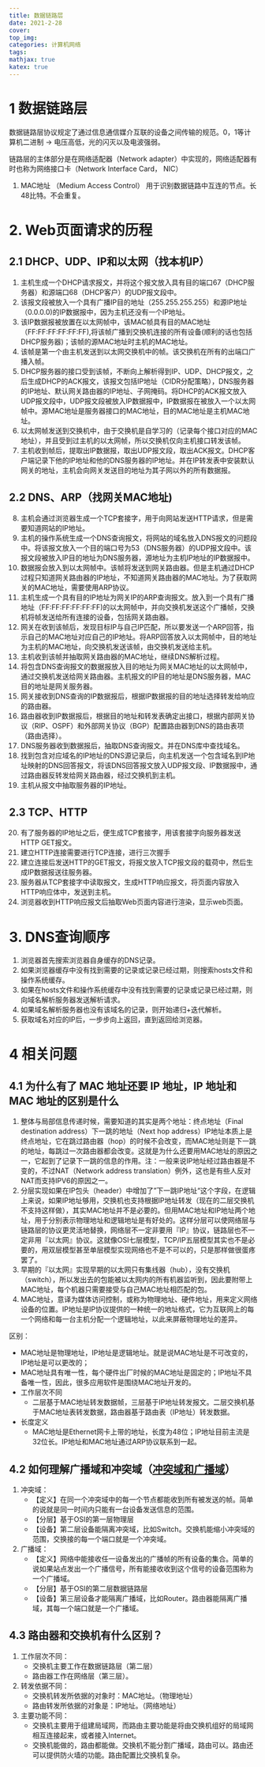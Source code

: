 ```yaml
---
title: 数据链路层
date: 2021-2-28
cover:
top_img:
categories: 计算机网络
tags: 
mathjax: true
katex: true
---
```

# 1 数据链路层

数据链路层协议规定了通过信息通信媒介互联的设备之间传输的规范。0，1等计算机二进制 -> 电压高低，光的闪灭以及电波强弱。

链路层的主体部分是在网络适配器（Network adapter）中实现的，网络适配器有时也称为网络接口卡（Network Interface Card， NIC）

1. MAC地址 （Medium Access Control）
用于识别数据链路中互连的节点。长48比特。不会重复。

# 2. Web页面请求的历程

## 2.1 DHCP、UDP、IP和以太网（找本机IP）

1. 主机生成一个DHCP请求报文，并将这个报文放入具有目的端口67（DHCP服务器）和源端口68（DHCP客户）的UDP报文段中。
2. 该报文段被放入一个具有广播IP目的地址（255.255.255.255）和源IP地址（0.0.0.0)的IP数据报中，因为主机还没有一个IP地址。
3. 该IP数据报被放置在以太网帧中，该MAC帧具有目的MAC地址（FF:FF:FF:FF:FF:FF),将该帧广播到交换机连接的所有设备(顺利的话也包括DHCP服务器)；该帧的源MAC地址时主机的MAC地址。
4. 该帧是第一个由主机发送到以太网交换机中的帧。该交换机在所有的出端口广播入帧。
5. DHCP服务器的接口受到该帧，不断向上解析得到IP、UDP、DHCP报文，之后生成DHCP的ACK报文，该报文包括IP地址（CIDR分配策略），DNS服务器的IP地址、默认网关路由器的IP地址、子网掩码。将DHCP的ACK报文放入UDP报文段中，UDP报文段被放入IP数据报中，IP数据报在被放入一个以太网帧中。源MAC地址是服务器接口的MAC地址，目的MAC地址是主机MAC地址。
6. 以太网帧发送到交换机中，由于交换机是自学习的（记录每个接口对应的MAC地址），并且受到过主机的以太网帧，所以交换机仅向主机接口转发该帧。
7. 主机收到帧后，提取出IP数据报，取出UDP报文段，取出ACK报文。DHCP客户端记录下他的IP地址和他的DNS服务器的IP地址。并在IP转发表中安装默认网关的地址，主机会向网关发送目的地址为其子网以外的所有数据报。

## 2.2 DNS、ARP（找网关MAC地址)

8. 主机会通过浏览器生成一个TCP套接字，用于向网站发送HTTP请求，但是需要知道网站的IP地址。
9. 主机的操作系统生成一个DNS查询报文，将网站的域名放入DNS报文的问题段中。将该报文放入一个目的端口号为53（DNS服务器）的UDP报文段中。该报文段被放入IP目的地址为DNS服务器，源地址为主机IP地址的IP数据报中。
10. 数据报会放入到以太网帧中。该帧将发送到网关路由器。但是主机通过DHCP过程只知道网关路由器的IP地址，不知道网关路由器的MAC地址。为了获取网关的MAC地址，需要使用ARP协议。
11. 主机生成一个具有目的IP地址为网关IP的ARP查询报文。放入到一个具有广播地址（FF:FF:FF:FF:FF:FF)的以太网帧中，并向交换机发送这个广播帧，交换机将帧发送给所有连接的设备，包括网关路由器。
12. 网关在收到该帧后，发现目标IP与自己IP匹配，所以要发送一个ARP回答，指示自己的MAC地址对应自己的IP地址。将ARP回答放入以太网帧中，目的地址为主机的MAC地址，向交换机发送该帧，由交换机发送给主机。
13. 主机收到该帧并抽取网关路由器的MAC地址，继续DNS解析过程。
14. 将包含DNS查询报文的数据报放入目的地址为网关MAC地址的以太网帧中，通过交换机发送给网关路由器。主机报文的IP目的地址是DNS服务器，MAC目的地址是网关服务器。
15. 网关接收到DNS查询的IP数据报后，根据IP数据报的目的地址选择转发给响应的路由器。
16. 路由器收到IP数据报后，根据目的地址和转发表确定出接口，根据内部网关协议（RIP、OSPF）和外部网关协议（BGP）配置路由器到DNS的路由表项（路由选择）。
17. DNS服务器收到数据报后，抽取DNS查询报文。并在DNS库中查找域名。
18. 找到包含对应域名的IP地址的DNS源记录后，向主机发送一个包含域名到IP地址映射的DNS回答报文，将该DNS回答报文放入UDP报文段、IP数据报中，通过路由器反转发给网关路由器，经过交换机到主机。
19. 主机从报文中抽取服务器的IP地址。
## 2.3 TCP、HTTP
20. 有了服务器的IP地址之后，便生成TCP套接字，用该套接字向服务器发送HTTP GET报文。
21. 建立HTTP连接需要进行TCP连接，进行三次握手
22. 建立连接后发送HTTP的GET报文，将报文放入TCP报文段的载荷中，然后生成IP数据报送往服务器。
23. 服务器从TCP套接字中读取报文，生成HTTP响应报文，将页面内容放入HTTP响应体中，发送到主机。
24. 浏览器收到HTTP响应报文后抽取Web页面内容进行渲染，显示web页面。
# 3. DNS查询顺序
1. 浏览器首先搜索浏览器自身缓存的DNS记录。
2. 如果浏览器缓存中没有找到需要的记录或记录已经过期，则搜索hosts文件和操作系统缓存。
3. 如果在hosts文件和操作系统缓存中没有找到需要的记录或记录已经过期，则向域名解析服务器发送解析请求。
4. 如果域名解析服务器也没有该域名的记录，则开始递归+迭代解析。
5. 获取域名对应的IP后，一步步向上返回，直到返回给浏览器。
# 4 相关问题
## 4.1 为什么有了 MAC 地址还要 IP 地址，IP 地址和 MAC 地址的区别是什么
1. 整体与局部信息传递时候，需要知道的其实是两个地址：终点地址（Final destination address）下一跳的地址（Next hop address）IP地址本质上是终点地址，它在跳过路由器（hop）的时候不会改变，而MAC地址则是下一跳的地址，每跳过一次路由器都会改变。这就是为什么还要用MAC地址的原因之一，它起到了记录下一跳的信息的作用。注：一般来说IP地址经过路由器是不变的，不过NAT（Network address translation）例外，这也是有些人反对NAT而支持IPV6的原因之一。
2. 分层实现如果在IP包头（header）中增加了”下一跳IP地址“这个字段，在逻辑上来说，如果IP地址够用，交换机也支持根据IP地址转发（现在的二层交换机不支持这样做），其实MAC地址并不是必要的。但用MAC地址和IP地址两个地址，用于分别表示物理地址和逻辑地址是有好处的。这样分层可以使网络层与链路层的协议更灵活地替换，网络层不一定非要用『IP』协议，链路层也不一定非用『以太网』协议。这就像OSI七层模型，TCP/IP五层模型其实也不是必要的，用双层模型甚至单层模型实现网络也不是不可以的，只是那样做很蛋疼罢了。
3. 早期的『以太网』实现早期的以太网只有集线器（hub），没有交换机（switch），所以发出去的包能被以太网内的所有机器监听到，因此要附带上MAC地址，每个机器只需要接受与自己MAC地址相匹配的包。
4. MAC地址，意译为媒体访问控制，或称为物理地址、硬件地址，用来定义网络设备的位置。IP地址是IP协议提供的一种统一的地址格式，它为互联网上的每一个网络和每一台主机分配一个逻辑地址，以此来屏蔽物理地址的差异。

区别：
- MAC地址是物理地址，IP地址是逻辑地址。就是说MAC地址是不可改变的，IP地址是可以更改的；
- MAC地址具有唯一性，每个硬件出厂时候的MAC地址是固定的；IP地址不具备唯一性，因此，很多应用软件是围绕MAC地址开发的。
- 工作层次不同
    + 二层基于MAC地址转发数据帧，三层基于IP地址转发报文。二层交换机基于MAC地址表转发数据，路由器基于路由表（IP地址）转发数据。
- 长度定义
    + MAC地址是Ethernet网卡上带的地址，长度为48位；IP地址目前主流是32位长。IP地址和MAC地址通过ARP协议联系到一起。
## 4.2 如何理解广播域和冲突域（[冲突域和广播域](https://blog.csdn.net/u011228842/article/details/91410867)）
1. 冲突域：
    - 【定义】在同一个冲突域中的每一个节点都能收到所有被发送的帧。简单的说就是同一时间内只能有一台设备发送信息的范围。
    - 【分层】基于OSI的第一层物理层
    - 【设备】第二层设备能隔离冲突域，比如Switch。交换机能缩小冲突域的范围，交换接的每一个端口就是一个冲突域。
2. 广播域：
    - 【定义】网络中能接收任一设备发出的广播帧的所有设备的集合。简单的说如果站点发出一个广播信号，所有能接收收到这个信号的设备范围称为一个广播域。
    - 【分层】基于OSI的第二层数据链路层
    - 【设备】第三层设备才能隔离广播域，比如Router。路由器能隔离广播域，其每一个端口就是一个广播域。
## 4.3 路由器和交换机有什么区别？
1. 工作层次不同：
    - 交换机主要工作在数据链路层（第二层）
    - 路由器工作在网络层（第三层）。
2. 转发依据不同：
    - 交换机转发所依据的对象时：MAC地址。（物理地址）
    - 路由转发所依据的对象是：IP地址。（网络地址）
3. 主要功能不同：
    - 交换机主要用于组建局域网，而路由主要功能是将由交换机组好的局域网相互连接起来，或者接入Internet。
    - 交换机能做的，路由都能做。交换机不能分割广播域，路由可以。路由还可以提供防火墙的功能。路由配置比交换机复杂。